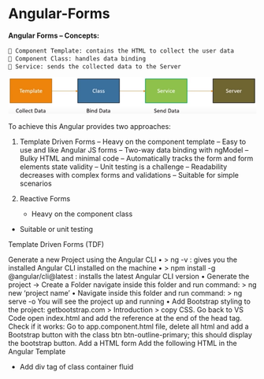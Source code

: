 # Angular-Forms

**Angular Forms – Concepts:**

     Component Template: contains the HTML to collect the user data
     Component Class: handles data binding
     Service: sends the collected data to the Server

![ANGULAR Forms](./images/angular-forms.png)

To achieve this Angular provides two approaches:

1. Template Driven Forms
   – Heavy on the component template
   – Easy to use and like Angular JS forms
   – Two-way data binding with ngModel
   – Bulky HTML and minimal code
   – Automatically tracks the form and form elements state validity
   – Unit testing is a challenge
   – Readability decreases with complex forms and validations
   – Suitable for simple scenarios

2. Reactive Forms
   - Heavy on the component class

- Suitable or unit testing

Template Driven Forms (TDF)

Generate a new Project using the Angular CLI
• > ng -v : gives you the installed Angular CLI installed on the machine
• > npm install -g @angular/cli@latest : installs the latest Angular CLI version
• Generate the project -> Create a Folder navigate inside this folder and run command: > ng new ‘project name’
• Navigate inside this folder and run command: > ng serve -o
You will see the project up and running
• Add Bootstrap styling to the project: getbootstrap.com > Introduction > copy CSS.
Go back to VS Code open index.html and add the reference at the end of the head tag.
Check if it works: Go to app.component.html file, delete all html and add a Bootstrap button with the class btn btn-outline-primary; this should display the bootstrap button.
Add a HTML form
Add the following HTML in the Angular Template

- Add div tag of class container fluid
